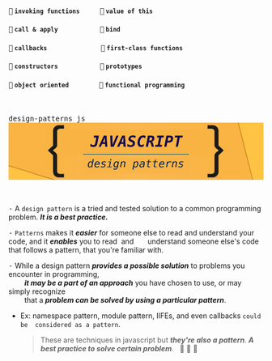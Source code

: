 #### <kbd>:link:</kbd> `invoking functions` &nbsp;&nbsp;&nbsp;&nbsp;&nbsp;  &nbsp;&nbsp;&nbsp;&nbsp;&nbsp;<kbd>:link:</kbd> `value of this`
#### <kbd>:link:</kbd> `call & apply` &nbsp;&nbsp;&nbsp;&nbsp;&nbsp;&nbsp;&nbsp;&nbsp;&nbsp;&nbsp;&nbsp;&nbsp;&nbsp;&nbsp;&nbsp;&nbsp;&nbsp; &nbsp;&nbsp;&nbsp;&nbsp;&nbsp; <kbd>:link:</kbd> `bind`
#### <kbd>:link:</kbd> `callbacks` &nbsp;&nbsp;&nbsp;&nbsp;&nbsp;&nbsp;&nbsp;&nbsp;&nbsp;&nbsp;&nbsp;&nbsp;&nbsp;&nbsp;&nbsp;&nbsp;&nbsp;&nbsp;&nbsp;&nbsp;&nbsp;  &nbsp;&nbsp;&nbsp;&nbsp;&nbsp;&nbsp;&nbsp;&nbsp;&nbsp;<kbd>:link:</kbd> `first-class functions`
#### <kbd>:link:</kbd> `constructors` &nbsp;&nbsp;&nbsp;&nbsp;&nbsp;&nbsp;&nbsp;&nbsp;&nbsp;&nbsp;&nbsp;&nbsp;&nbsp;&nbsp;  &nbsp;&nbsp;&nbsp;&nbsp;&nbsp;&nbsp;&nbsp;&nbsp; <kbd>:link:</kbd> `prototypes`
#### <kbd>:link:</kbd> `object oriented` &nbsp;&nbsp;&nbsp;&nbsp;&nbsp;&nbsp;&nbsp;&nbsp;&nbsp;  &nbsp;&nbsp;&nbsp;&nbsp;&nbsp;&nbsp; <kbd>:link:</kbd> `functional programming`

<br/>

<kbd>design-patterns js</kbd>
<br/>
![](mds/images/jsdp2.png)

<br/>


<kbd>-</kbd> A `design pattern` is a tried and tested solution to a common programming problem.  ___It is a best practice.___

<kbd>-</kbd> `Patterns` makes it ___easier___ for someone else to read and understand your code, and it ___enables___ you to read &nbsp;and &nbsp;&nbsp;&nbsp;&nbsp;&nbsp; understand someone else's code that follows a pattern, that you're familiar with.    

<kbd>-</kbd> While a design pattern ___provides a possible solution___ to problems you encounter in programming,    
&nbsp; &nbsp; &nbsp; &nbsp; ___it may be a part of an approach___ you have chosen to use, or may simply recognize    
&nbsp; &nbsp; &nbsp; &nbsp; that a ___problem can be solved by using a particular pattern___.           

+   Ex: 
    namespace pattern, module pattern, IIFEs, and even callbacks `could be 
    considered as a pattern`. 

    > These are techniques in javascript but ***they're also a pattern***.  ___A best practice to solve certain problem___. &nbsp; :hammer:  :pizza: :beer:








